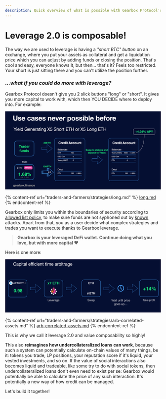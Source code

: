 ```yaml
---
description: Quick overview of what is possible with Gearbox Protocol's Credit Accounts.
---
```


# Leverage 2.0 is composable!

The way we are used to leverage is having a _"short BTC" button_ on an exchange, where you put your assets as collateral and get a liquidation price which you can adjust by adding funds or closing the position. That's cool and easy, everyone knows it, but then... that's it? Feels too restricted. Your short is just sitting there and you can't utilize the position further.

### _**...what if you could do more with leverage?**_

Gearbox Protocol doesn't give you 2 slick buttons "long" or "short". It gives you more capital to work with, which then YOU DECIDE where to deploy into. For example:

![You basically get a short which then makes you money yield farming, and the yield farming LP tokens you can potentially utilize for something else. The lego building blocks can all happen within Credit Accounts](<.gitbook/assets/Screenshot 2021-10-19 at 00.41.47 (1).png>)

{% content-ref url="traders-and-farmers/strategies/long.md" %}
[long.md](traders-and-farmers/strategies/long.md)
{% endcontent-ref %}

Gearbox only limits you within the boundaries of security according to [allowed list policy](overview/credit-account/#allowed-list-policy), to make sure funds are not syphoned out by [known](risk-and-security/risks-terms.md) attacks. Apart from that, you as a user decide what complex strategies and trades you want to execute thanks to Gearbox leverage.&#x20;

> **Gearbox is your leveraged DeFi wallet. Continue doing what you love, but with more capital ❤**

Here is one more:

![Flash loans make it possible to arbitrage a peg within one block. Gearbox allows you to do so even if it takes more time. However, with stablecoins it's generally easier as there are other avenues to borrow from. But not for all pegged assets!](<.gitbook/assets/Screenshot 2021-10-19 at 00.42.00.png>)

{% content-ref url="traders-and-farmers/strategies/arb-correlated-assets.md" %}
[arb-correlated-assets.md](traders-and-farmers/strategies/arb-correlated-assets.md)
{% endcontent-ref %}

This is why we call it leverage 2.0 and value composability so highly!&#x20;

This also **reimagines how undercollateralized loans can work**, because such a system can potentially calculate on-chain values of many things, be it: tokens you trade, LP positions, your reputation score if it's liquid, your vested investments, and so on. If the value of social interactions also becomes liquid and tradeable, like some try to do with social tokens, then undercollateralized loans don't even need to exist per se: Gearbox would potentially be able to calculate the price of any such interaction. It's potentially a new way of how credit can be managed.&#x20;

Let's build it together!
